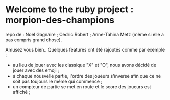 # Welcome to the ruby project : morpion-des-champions

repo de : Noel Gagnaire ; Cedric Robert ; Anne-Tahina Metz (même si elle a pas compris grand chose).

Amusez vous bien.. Quelques features ont été rajoutés comme par exemple : 
- au lieu de jouer avec les classique "X" et "O", nous avons décidé de jouer avec des emoji ; 
- à chaque nousvelle partie, l'ordre des joueurs s'inverse afin que ce ne soit pas toujours le même qui commence ; 
- un compteur de partie se met en route et le score des joueurs est affiché ; 

